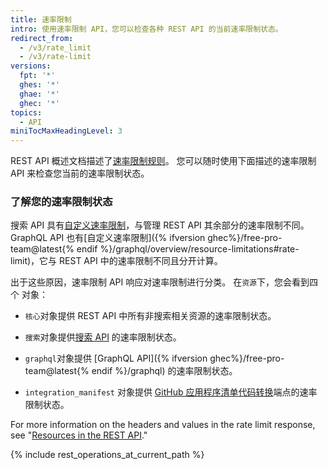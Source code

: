 ```yaml
---
title: 速率限制
intro: 使用速率限制 API，您可以检查各种 REST API 的当前速率限制状态。
redirect_from:
  - /v3/rate_limit
  - /v3/rate-limit
versions:
  fpt: '*'
  ghes: '*'
  ghae: '*'
  ghec: '*'
topics:
  - API
miniTocMaxHeadingLevel: 3
---
```


REST API 概述文档描述了[速率限制规则](/rest/overview/resources-in-the-rest-api#rate-limiting)。 您可以随时使用下面描述的速率限制 API 来检查您当前的速率限制状态。

### 了解您的速率限制状态

搜索 API 具有[自定义速率限制](/rest/reference/search#rate-limit)，与管理 REST API 其余部分的速率限制不同。 GraphQL API 也有[自定义速率限制]({% ifversion ghec%}/free-pro-team@latest{% endif %}/graphql/overview/resource-limitations#rate-limit)，它与 REST API 中的速率限制不同且分开计算。

出于这些原因，速率限制 API 响应对速率限制进行分类。 在`资源`下，您会看到四个 对象：

* `核心`对象提供 REST API 中所有非搜索相关资源的速率限制状态。

* `搜索`对象提供[搜索 API](/rest/reference/search) 的速率限制状态。

* `graphql`对象提供 [GraphQL API]({% ifversion ghec%}/free-pro-team@latest{% endif %}/graphql) 的速率限制状态。

* `integration_manifest` 对象提供 [GitHub 应用程序清单代码转换](/apps/building-github-apps/creating-github-apps-from-a-manifest/#3-you-exchange-the-temporary-code-to-retrieve-the-app-configuration)端点的速率限制状态。

For more information on the headers and values in the rate limit response, see "[Resources in the REST API](/rest/overview/resources-in-the-rest-api#rate-limit-http-headers)."

{% include rest_operations_at_current_path %}
